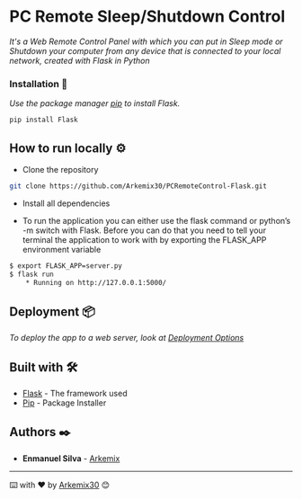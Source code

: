 # PC Remote Sleep/Shutdown Control 

_It's a Web Remote Control Panel with which you can put in Sleep mode or Shutdown your computer from any device that is connected to your local network, created with Flask in Python_

### Installation 🔧

_Use the package manager [pip](https://pip.pypa.io/en/stable/) to install Flask._

```bash
pip install Flask
```

## How to run locally ⚙️

* Clone the repository
```bash
git clone https://github.com/Arkemix30/PCRemoteControl-Flask.git
```
* Install all dependencies

* To run the application you can either use the flask command or python’s -m switch with Flask. Before you can do that you need to tell your terminal the application to work with by exporting the FLASK_APP environment variable

```bash
$ export FLASK_APP=server.py
$ flask run
    * Running on http://127.0.0.1:5000/
```
## Deployment 📦

_To deploy the app to a web server, look at [Deployment Options](https://flask.palletsprojects.com/en/1.1.x/deploying/#deployment)_

## Built with 🛠️


* [Flask](https://flask.palletsprojects.com/en/1.1.x/) - The framework used
* [Pip](https://pip.pypa.io/en/stable/) - Package Installer
## Authors ✒️

* **Enmanuel Silva** - [Arkemix](https://github.com/Arkemix30)

---
⌨️ with ❤️ by [Arkemix30](https://github.com/Arkemix) 😊